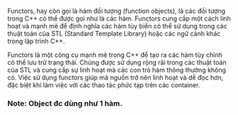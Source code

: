 Functors, hay còn gọi là hàm đối tượng (function objects), là các đối tượng trong C++ có thể được gọi như là các hàm. Functors cung cấp một cách linh hoạt và mạnh mẽ để định nghĩa các hàm tùy biến có thể sử dụng trong các thuật toán của STL (Standard Template Library) hoặc các ngữ cảnh khác trong lập trình C++.

Functors là một công cụ mạnh mẽ trong C++ để tạo ra các hàm tùy chỉnh có thể lưu trữ trạng thái. Chúng được sử dụng rộng rãi trong các thuật toán của STL và cung cấp sự linh hoạt mà các con trỏ hàm thông thường không có. Việc sử dụng functors giúp mã nguồn trở nên linh hoạt và dễ đọc hơn, đặc biệt khi làm việc với các thao tác phức tạp trên các container.

### Note: Object đc dùng như 1 hàm.
